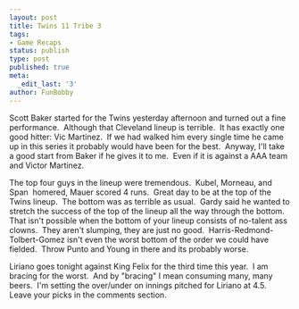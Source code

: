 ```yaml
---
layout: post
title: Twins 11 Tribe 3
tags:
- Game Recaps
status: publish
type: post
published: true
meta:
  _edit_last: '3'
author: FunBobby
---
```

Scott Baker started for the Twins yesterday afternoon and turned out a fine performance.  Although that Cleveland lineup is terrible.  It has exactly one good hitter: Vic Martinez.  If we had walked him every single time he came up in this series it probably would have been for the best.  Anyway, I'll take a good start from Baker if he gives it to me.  Even if it is against a AAA team and Victor Martinez. 

The top four guys in the lineup were tremendous.  Kubel, Morneau, and Span  homered, Mauer scored 4 runs.  Great day to be at the top of the Twins lineup.  The bottom was as terrible as usual.  Gardy said he wanted to stretch the success of the top of the lineup all the way through the bottom.  That isn't possible when the bottom of your lineup consists of no-talent ass clowns.  They aren't slumping, they are just no good.  Harris-Redmond-Tolbert-Gomez isn't even the worst bottom of the order we could have fielded.  Throw Punto and Young in there and its probably worse. 

Liriano goes tonight against King Felix for the third time this year.  I am bracing for the worst.  And by "bracing" I mean consuming many, many beers.  I'm setting the over/under on innings pitched for Liriano at 4.5.  Leave your picks in the comments section.
